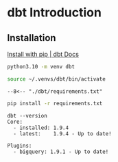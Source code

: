# dbt Introduction

## Installation

[Install with pip | dbt Docs](https://docs.getdbt.com/docs/core/pip-install)

```bash
python3.10 -m venv dbt
```

```bash
source ~/.venvs/dbt/bin/activate
```

```title="requirements.txt"
--8<-- "./dbt/requirements.txt"
```

```bash
pip install -r requirements.txt
```

```
dbt --version
Core:
  - installed: 1.9.4
  - latest:    1.9.4 - Up to date!

Plugins:
  - bigquery: 1.9.1 - Up to date!
```

